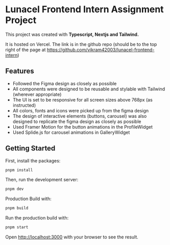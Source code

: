 # Lunacel Frontend Intern Assignment Project

This project was created with <b>Typescript, Nextjs and Tailwind.</b>

It is hosted on Vercel. The link is in the github repo (should be to the top right of the page at https://github.com/vikram42003/lunacel-frontend-intern)

## Features
- Followed the Figma design as closely as possible
- All components were designed to be reusable and stylable with Tailwind (wherever appropriate)
- The UI is set to be responsive for all screen sizes above 768px (as instructed)
- All colors, fonts and icons were picked up from the figma design
- The design of interactive elements (buttons, carousel) was also designed to replicate the figma design as closely as possible
- Used Framer Motion for the button animations in the ProfileWidget
- Used Splide.js for carousel animations in GalleryWidget

## Getting Started

First, install the packages:
```bash
pnpm install
```

Then, run the development server:

```bash
pnpm dev
```

Production Build with:
```bash
pnpm build
```

Run the production build with:
```bash
pnpm start
```

Open [http://localhost:3000](http://localhost:3000) with your browser to see the result.
